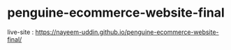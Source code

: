 # penguine-ecommerce-website-final
live-site : https://nayeem-uddin.github.io/penguine-ecommerce-website-final/
